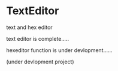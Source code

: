 # TextEditor
text and hex editor

text editor is complete.....

hexeditor function is under devlopment......

(under devlopment project)
